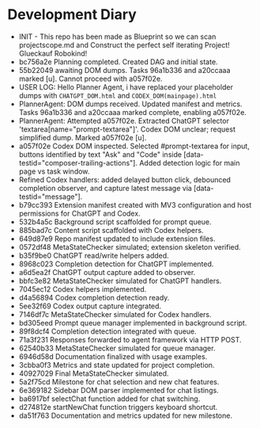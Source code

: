 # Development Diary

- INIT - This repo has been made as Blueprint so we can scan projectscope.md and Construct the perfect self iterating Project! Glueckauf Robokind!
- bc756a2e Planning completed. Created DAG and initial state.
- 55b22049 awaiting DOM dumps. Tasks 96a1b336 and a20ccaaa marked [u]. Cannot proceed with a057f02e.
- USER LOG: Hello Planner Agent, i have replaced your placeholder dumps with `CHATGPT_DOM.html` and `CODEX_DOM(mainpage).html`
- PlannerAgent: DOM dumps received. Updated manifest and metrics. Tasks 96a1b336 and a20ccaaa marked complete, enabling a057f02e.
- PlannerAgent: Attempted a057f02e. Extracted ChatGPT selector 'textarea[name="prompt-textarea"]'. Codex DOM unclear; request simplified dump. Marked a057f02e [u].
- a057f02e Codex DOM inspected. Selected #prompt-textarea for input, buttons identified by text "Ask" and "Code" inside [data-testid="composer-trailing-actions"]. Added detection logic for main page vs task window.
- Refined Codex handlers: added delayed button click, debounced completion observer, and capture latest message via [data-testid="message"].
- b79cc393 Extension manifest created with MV3 configuration and host permissions for ChatGPT and Codex.
- 532b4a5c Background script scaffolded for prompt queue.
- 885bad7c Content script scaffolded with Codex helpers.
- 649d87e9 Repo manifest updated to include extension files.
- 0572df48 MetaStateChecker simulated; extension skeleton verified.
- b35f9be0 ChatGPT read/write helpers added.
- 8968c023 Completion detection for ChatGPT implemented.
- a6d5ea2f ChatGPT output capture added to observer.
- bbfc3e82 MetaStateChecker simulated for ChatGPT handlers.
- 7045ec12 Codex helpers implemented.
- d4a56894 Codex completion detection ready.
- 5ee32f69 Codex output capture integrated.
- 7146df7c MetaStateChecker simulated for Codex handlers.
- bd305eed Prompt queue manager implemented in background script.
- 89f8dcf4 Completion detection integrated with queue.
- 71a3f231 Responses forwarded to agent framework via HTTP POST.
- 62540b33 MetaStateChecker simulated for queue manager.
- 6946d58d Documentation finalized with usage examples.
- 3cbba0f3 Metrics and state updated for project completion.
- 40927029 Final MetaStateChecker simulated.
- 5a2f75cd Milestone for chat selection and new chat features.
- 6e369182 Sidebar DOM parser implemented for chat listings.
- ba6917bf selectChat function added for chat switching.
- d274812e startNewChat function triggers keyboard shortcut.
- da51f763 Documentation and metrics updated for new milestone.
